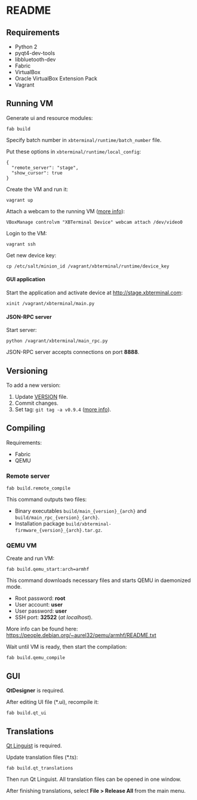 # README

## Requirements

* Python 2
* pyqt4-dev-tools
* libbluetooth-dev
* Fabric
* VirtualBox
* Oracle VirtualBox Extension Pack
* Vagrant

## Running VM

Generate ui and resource modules:

```
fab build
```

Specify batch number in `xbterminal/runtime/batch_number` file.

Put these options in `xbterminal/runtime/local_config`:

```
{
  "remote_server": "stage",
  "show_cursor": true
}
```

Create the VM and run it:

```
vagrant up
```

Attach a webcam to the running VM ([more info](http://www.virtualbox.org/manual/ch09.html#idp99569632)):

```
VBoxManage controlvm "XBTerminal Device" webcam attach /dev/video0
```

Login to the VM:

```
vagrant ssh
```

Get new device key:

```
cp /etc/salt/minion_id /vagrant/xbterminal/runtime/device_key
```

#### GUI application

Start the application and activate device at http://stage.xbterminal.com:

```
xinit /vagrant/xbterminal/main.py
```

#### JSON-RPC server

Start server:

```
python /vagrant/xbterminal/main_rpc.py
```

JSON-RPC server accepts connections on port **8888**.

## Versioning

To add a new version:

1. Update [VERSION](VERSION) file.
2. Commit changes.
3. Set tag: `git tag -a v0.9.4` ([more info](https://git-scm.com/book/en/v2/Git-Basics-Tagging)).

## Compiling

Requirements:

* Fabric
* QEMU

### Remote server

```
fab build.remote_compile
```

This command outputs two files:

* Binary executables `build/main_{version}_{arch}` and `build/main_rpc_{version}_{arch}`.
* Installation package `build/xbterminal-firmware_{version}_{arch}.tar.gz`.

### QEMU VM

Create and run VM:

```
fab build.qemu_start:arch=armhf
```

This command downloads necessary files and starts QEMU in daemonized mode.

* Root password: **root**
* User account: **user**
* User password: **user**
* SSH port: **32522** (*at localhost*).

More info can be found here: https://people.debian.org/~aurel32/qemu/armhf/README.txt

Wait until VM is ready, then start the compilation:

```
fab build.qemu_compile
```

## GUI

**QtDesigner** is required.

After editing UI file (*.ui), recompile it:

```
fab build.qt_ui
```

## Translations

[Qt Linguist](http://doc.qt.io/qt-4.8/linguist-manual.html) is required.

Update translation files (*.ts):

```
fab build.qt_translations
```

Then run Qt Linguist. All translation files can be opened in one window.

After finishing translations, select **File > Release All** from the main menu.
